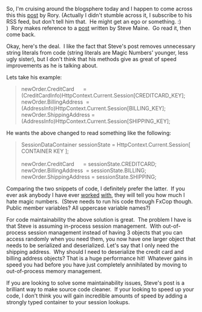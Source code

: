 So, I'm cruising around the blogsphere today and I happen to come across
this this [post](http://neopoleon.com/blog/posts/1608.aspx) by Rory.
(Actually I didn't stumble across it, I subscribe to his RSS feed, but
don't tell him that.  He might get an ego or something. :) )  Rory makes
reference to a
[post](http://hyperthink.net/blog/PermaLink.aspx?guid=6d6c9a73-42a1-4fec-86a1-e0e58a410eb4)
written by Steve Maine.  Go read it, then come back.

Okay, here's the deal.  I like the fact that Steve's post removes
unnecessary string literals from code (string literals are Magic
Numbers' younger, less ugly sister), but I don't think that his methods
give as great of speed improvements as he is talking about.

Lets take his example:

> newOrder.CreditCard      =
> (CreditCardInfo)HttpContext.Current.Session[CREDITCARD\_KEY];\
> newOrder.BillingAddress  =
> (AddressInfo)HttpContext.Current.Session[BILLING\_KEY];\
> newOrder.ShippingAddress =
> (AddressInfo)HttpContext.Current.Session[SHIPPING\_KEY];

He wants the above changed to read something like the following:

> SessionDataContainer sessionState = HttpContext.Current.Session[
> CONTAINER KEY ];\
> \
> newOrder.CreditCard      = sessionState.CREDITCARD;\
> newOrder.BillingAddress  = sessionState.BILLING;\
> newOrder.ShippingAddress = sessionState.SHIPPING;

Comparing the two snippets of code, I definitely prefer the latter.  If
you ever ask anybody I have ever [worked](http://blogs.geekdojo.net/jez)
[with](http://blogs.geekdojo.net/richard), they will tell you how much I
hate magic numbers.  (Steve needs to run his code through FxCop though. 
Public member variables? All uppercase variable names?)

For code maintainability the above solution is great.  The problem I
have is that Steve is assuming in-process session management.  With
out-of-process session management instead of having 3 objects that you
can access randomly when you need them, you now have one larger object
that needs to be serialized and deserialized. Let's say that I only need
the shipping address.  Why should I need to deserialize the credit card
and billing address objects? That is a huge performance hit! 
Whatever gains in speed you had before you have just completely
annihilated by moving to out-of-process memory management.

If you are looking to solve some maintainability issues, Steve's post is
a brilliant way to make source code cleaner.  If your looking to speed
up your code, I don't think you will gain incredible amounts of speed by
adding a strongly typed container to your session lookups.
